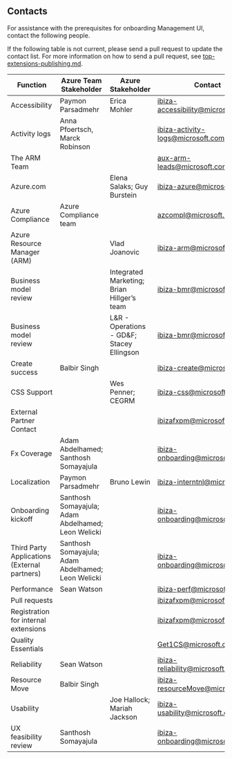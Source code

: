 <a name="contacts"></a>
## Contacts
   
For assistance with the prerequisites for onboarding Management UI, contact the following people.  

If the following table is not current, please send a pull request to update the contact list. For more information on how to send a pull request, see [top-extensions-publishing.md](top-extensions-publishing.md).

| Function                                      | Azure Team Stakeholder                              | Azure  Stakeholder                         | Contact                                                             |
| ----------------------------------------------|---------------------------------------------------- | -----------------------------------------  | ----------------------------------------- |
| Accessibility	                                | Paymon Parsadmehr                                   | Erica Mohler                               | <a href="mailto:ibiza-accessibility@microsoft.com?subject=Accessibility">ibiza-accessibility@microsoft.com</a> |
| Activity logs	                                | Anna Pfoertsch, Marck Robinson                      |                                            | <a href="mailto:ibiza-activity-logs@microsoft.com?subject=Activity logs">ibiza-activity-logs@microsoft.com</a> |
| The ARM Team                                  |                                                     |                                            | <a href="mailto:aux-arm-leads@microsoft.com?subject= The ARM Team">aux-arm-leads@microsoft.com</a>    |
| Azure.com	                                    |                                                     | Elena Salaks; Guy Burstein                 | <a href="mailto:ibiza-azure@microsoft.com?subject= Azure.com">ibiza-azure@microsoft.com</a>  |
| Azure Compliance                              | Azure Compliance team                               |                                            | <a href="mailto:azcompl@microsoft.com?subject= Azure Compliance">azcompl@microsoft.com</a>   |
| Azure Resource Manager (ARM)                  |                                                     | Vlad Joanovic                              | <a href="mailto:ibiza-arm@microsoft.com?subject=Azure Resource Manager (ARM)">ibiza-arm@microsoft.com</a>   |
| Business model review                         |                                                     | Integrated Marketing; Brian Hillger’s team | <a href="mailto:ibiza-bmr@microsoft.com?subject=Business model review">ibiza-bmr@microsoft.com</a>  |
| Business model review                         |                                                     | L&R - Operations - GD\&F; Stacey Ellingson | <a href="mailto:ibiza-bmr@microsoft.com?subject=Business model review">ibiza-bmr@microsoft.com</a>   |
| Create success                                | Balbir Singh                                        |                                            | <a href="mailto:ibiza-create@microsoft.com?subject=Create success">ibiza-create@microsoft.com</a> |
| CSS Support                                   |                                                     | Wes Penner; CEGRM                          | <a href="mailto:ibiza-css@microsoft.com?subject=CSS Support">ibiza-css@microsoft.com</a>   |
| External Partner Contact                      |                                                     |                                            | <a href="mailto:ibizafxpm@microsoft.com?subject=External Partner Contact">ibizafxpm@microsoft.com</a>   |
| Fx Coverage 	                                | Adam Abdelhamed; Santhosh Somayajula                |                                            | <a href="mailto:ibiza-onboarding@microsoft.com?subject=Fx Coverage">ibiza-onboarding@microsoft.com</a>   |
| Localization                                  | Paymon Parsadmehr                                   | Bruno Lewin                                | <a href="mailto:ibiza-interntnl@microsoft.com?subject=Localization">ibiza-interntnl@microsoft.com</a>  |
| Onboarding kickoff                            | Santhosh Somayajula;  Adam Abdelhamed; Leon Welicki |                                            | <a href="mailto:ibiza-onboarding@microsoft.com]?subject=Onboarding kickoff">ibiza-onboarding@microsoft.com</a>  |
| Third Party Applications (External partners)  | Santhosh Somayajula;  Adam Abdelhamed; Leon Welicki |                                            | <a href="mailto:ibiza-onboarding@microsoft.com?subject=Third Party Applications (External partners)">ibiza-onboarding@microsoft.com</a>  |
| Performance                                   | Sean Watson                                         |                                            | <a href="mailto:ibiza-perf@microsoft.com?subject=Performance">ibiza-perf@microsoft.com</a>  |
| Pull requests                                 |                                                     |                                            | <a href="mailto:ibizafxpm@microsoft.com?subject=Pull requests">ibizafxpm@microsoft.com</a>  |
| Registration for internal extensions          |                                                     |                                            | <a href="mailto:ibizafxpm@microsoft.com?subject=Registration for internal extensions">ibizafxpm@microsoft.com</a>  | 
| Quality Essentials                            |                                                     |                                            | <a href="mailto:Get1CS@microsoft.com​?subject=Quality Essentials">Get1CS@microsoft.com​</a> |
| Reliability                                   | Sean Watson                                         |                                            | <a href="mailto:ibiza-reliability@microsoft.com?subject=Reliability">ibiza-reliability@microsoft.com</a>  |
| Resource Move                                 | Balbir Singh                                        |                                            | <a href="mailto:ibiza-resourceMove@microsoft.com?subject=Resource Move">ibiza-resourceMove@microsoft.com</a>  |
| Usability	                                    |                                                     | Joe Hallock; Mariah Jackson                | <a href="mailto:ibiza-usability@microsoft.com?subject=Usability">ibiza-usability@microsoft.com</a>  |
| UX feasibility review                         | Santhosh Somayajula                                 |                                            | <a href="mailto:ibiza-onboarding@microsoft.com?subject=UX feasibility review">ibiza-onboarding@microsoft.com</a>  | 
